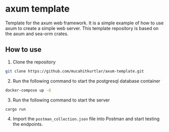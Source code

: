# axum template

Template for the axum web framework. It is a simple example of how to use axum to create a simple web server. This template repository is based on the axum and sea-orm crates.

## How to use

1. Clone the repository

```bash
git clone https://github.com/mucahitkurtlar/axum-template.git
```

2. Run the following command to start the postgresql database container

```bash
docker-compose up -d
```

3. Run the following command to start the server

```bash
cargo run
```

4. Import the `postman_collection.json` file into Postman and start testing the endpoints.
